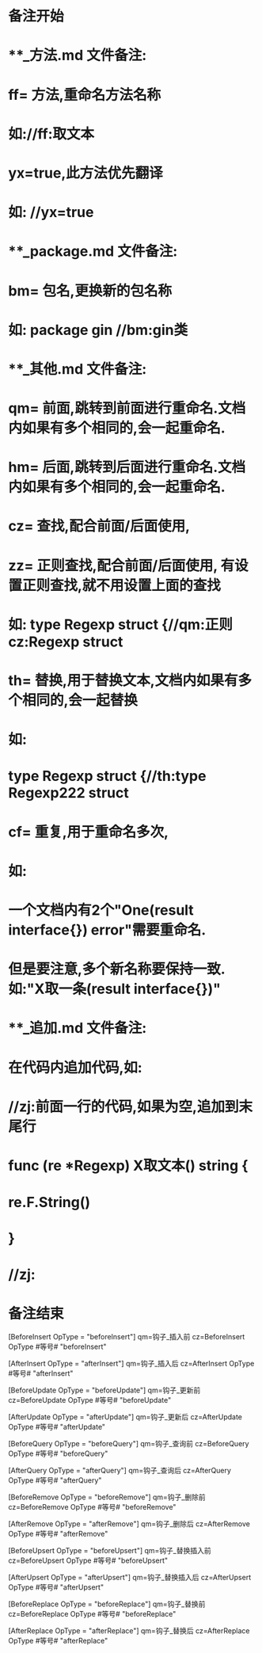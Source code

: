 # 备注开始
# **_方法.md 文件备注:
# ff= 方法,重命名方法名称
# 如://ff:取文本
#
# yx=true,此方法优先翻译
# 如: //yx=true

# **_package.md 文件备注:
# bm= 包名,更换新的包名称 
# 如: package gin //bm:gin类

# **_其他.md 文件备注:
# qm= 前面,跳转到前面进行重命名.文档内如果有多个相同的,会一起重命名.
# hm= 后面,跳转到后面进行重命名.文档内如果有多个相同的,会一起重命名.
# cz= 查找,配合前面/后面使用,
# zz= 正则查找,配合前面/后面使用, 有设置正则查找,就不用设置上面的查找
# 如: type Regexp struct {//qm:正则 cz:Regexp struct
#
# th= 替换,用于替换文本,文档内如果有多个相同的,会一起替换
# 如:
# type Regexp struct {//th:type Regexp222 struct
#
# cf= 重复,用于重命名多次,
# 如: 
# 一个文档内有2个"One(result interface{}) error"需要重命名.
# 但是要注意,多个新名称要保持一致. 如:"X取一条(result interface{})"

# **_追加.md 文件备注:
# 在代码内追加代码,如:
# //zj:前面一行的代码,如果为空,追加到末尾行
# func (re *Regexp) X取文本() string { 
# re.F.String()
# }
# //zj:
# 备注结束



[BeforeInsert OpType = "beforeInsert"]
qm=钩子_插入前
cz=BeforeInsert OpType #等号# "beforeInsert"

[AfterInsert OpType = "afterInsert"]
qm=钩子_插入后
cz=AfterInsert OpType #等号# "afterInsert"

[BeforeUpdate OpType = "beforeUpdate"]
qm=钩子_更新前
cz=BeforeUpdate OpType #等号# "beforeUpdate"

[AfterUpdate OpType = "afterUpdate"]
qm=钩子_更新后
cz=AfterUpdate OpType #等号# "afterUpdate"

[BeforeQuery OpType = "beforeQuery"]
qm=钩子_查询前
cz=BeforeQuery OpType #等号# "beforeQuery"

[AfterQuery OpType = "afterQuery"]
qm=钩子_查询后
cz=AfterQuery OpType #等号# "afterQuery"

[BeforeRemove OpType = "beforeRemove"]
qm=钩子_删除前
cz=BeforeRemove OpType #等号# "beforeRemove"

[AfterRemove OpType = "afterRemove"]
qm=钩子_删除后
cz=AfterRemove OpType #等号# "afterRemove"

[BeforeUpsert OpType = "beforeUpsert"]
qm=钩子_替换插入前
cz=BeforeUpsert OpType #等号# "beforeUpsert"

[AfterUpsert OpType = "afterUpsert"]
qm=钩子_替换插入后
cz=AfterUpsert OpType #等号# "afterUpsert"

[BeforeReplace OpType = "beforeReplace"]
qm=钩子_替换前
cz=BeforeReplace OpType #等号# "beforeReplace"

[AfterReplace OpType = "afterReplace"]
qm=钩子_替换后
cz=AfterReplace OpType #等号# "afterReplace"

